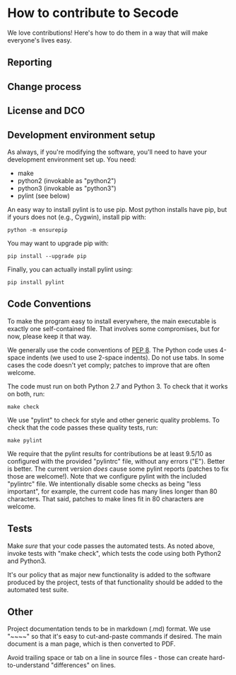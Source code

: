 # How to contribute to Secode

We love contributions!  Here's how to do them in a way that will
make everyone's lives easy.


## Reporting


## Change process



## License and DCO



## Development environment setup

As always, if you're modifying the software, you'll need to have
your development environment set up. You need:

* make
* python2 (invokable as "python2")
* python3 (invokable as "python3")
* pylint (see below)

An easy way to install pylint is to use pip.
Most python installs have pip, but if yours does not
(e.g., Cygwin), install pip with:

~~~~
python -m ensurepip
~~~~

You may want to upgrade pip with:

~~~~
pip install --upgrade pip
~~~~

Finally, you can actually install pylint using:

~~~~
pip install pylint
~~~~

## Code Conventions

To make the program easy to install everywhere, the main executable
is exactly one self-contained file.  That involves some compromises,
but for now, please keep it that way.

We generally use the code conventions of
[PEP 8](https://www.python.org/dev/peps/pep-0008/).
The Python code uses 4-space indents (we used to use 2-space indents).
Do not use tabs.  In some cases the code doesn't yet comply;
patches to improve that are often welcome.

The code must run on both Python 2.7 and Python 3.
To check that it works on both, run:

~~~~
make check
~~~~

We use "pylint" to check for style and other generic quality problems.
To check that the code passes these quality tests, run:

~~~~
make pylint
~~~~

We require that the pylint results for contributions be at least 9.5/10 as
configured with the provided "pylintrc" file, without any errors ("E").
Better is better.  The current version *does* cause some pylint reports
(patches to fix those are welcome!).  Note that we configure pylint
with the included "pylintrc" file.
We intentionally disable some checks as being "less important",
for example, the current code has many lines longer than 80 characters.
That said, patches to make lines fit in 80 characters are welcome.

## Tests

Make *sure* that your code passes the automated tests.
As noted above, invoke tests with
"make check", which tests the code using both Python2 and Python3.

It's our policy that as major new functionality is added to the software
produced by the project, tests of that functionality should be added to
the automated test suite.

## Other

Project documentation tends to be in markdown (.md) format.
We use "~~~~" so that it's easy to cut-and-paste commands if desired.
The main document is a man page, which is then converted to PDF.

Avoid trailing space or tab on a line in source files - those can create
hard-to-understand "differences" on lines.


